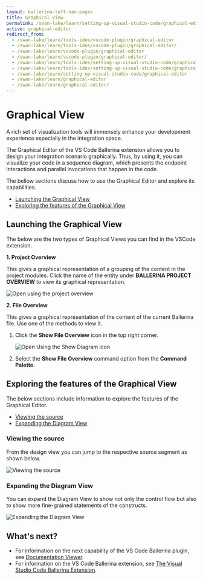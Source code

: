 ```yaml
---
layout: ballerina-left-nav-pages
title: Graphical View
permalink: /swan-lake/learn/setting-up-visual-studio-code/graphical-editor/
active: graphical-editor
redirect_from:
  - /swan-lake/learn/tools-ides/vscode-plugin/graphical-editor
  - /swan-lake/learn/tools-ides/vscode-plugin/graphical-editor/
  - /swan-lake/learn/vscode-plugin/graphical-editor
  - /swan-lake/learn/vscode-plugin/graphical-editor/
  - /swan-lake/learn/tools-ides/setting-up-visual-studio-code/graphical-editor
  - /swan-lake/learn/tools-ides/setting-up-visual-studio-code/graphical-editor/
  - /swan-lake/learn/setting-up-visual-studio-code/graphical-editor
  - /swan-lake/learn/graphical-editor
  - /swan-lake/learn/graphical-editor/
---
```


# Graphical View

A rich set of visualization tools will immensely enhance your development experience especially in the integration space. 

The Graphical Editor of the VS Code Ballerina extension allows you to design your integration scenario graphically. Thus, by using it, you can visualize your code in a sequence diagram, which presents the endpoint interactions and parallel invocations that happen in the code. 

The bellow sections discuss how to use the Graphical Editor and explore its capabilities.

- [Launching the Graphical View](#launching-the-graphical-view)
- [Exploring the features of the Graphical View](#exploring-the-features-of-the-graphical-view)

## Launching the Graphical View

The below are the two types of Graphical Views you can find in the VSCode extension.

**1. Project Overview**

This gives a graphical representation of a grouping of the content in the project modules. Click the name of the entity under **BALLERINA PROJECT OVERVIEW** to view its graphical representation.

![Open using the project overview](/swan-lake/learn/images/select-from-overview.gif)

**2. File Overview**

This gives a graphical representation of the content of the current Ballerina file. Use one of the methods to view it.

1. Click the **Show File Overview** icon in the top right corner.

   ![Open Using the Show Diagram icon](/swan-lake/learn/images/show-diagram-icon.gif)

2. Select the **Show File Overview** command option from the **Command Palette**.

## Exploring the features of the Graphical View

The below sections include information to explore the features of the Graphical Editor.

- [Viewing the source](#viewing-the-source)
- [Expanding the Diagram View](#expanding-the-diagram-view)

### Viewing the source

From the design view you can jump to the respective source segment as shown below.

![Viewing the source](/swan-lake/learn/images/jump-to-source-view.gif)

### Expanding the Diagram View

You can expand the Diagram View to show not only the control flow but also to show more fine-grained statements of the constructs.

![Expanding the Diagram View](/swan-lake/learn/images/expand-diagram-view.gif)

## What's next?

 - For information on the next capability of the VS Code Ballerina plugin, see [Documentation Viewer](/swan-lake/learn/vscode-plugin/documentation-viewer).
 - For information on the VS Code Ballerina extension, see [The Visual Studio Code Ballerina Extension](/swan-lake/learn/vscode-plugin).
